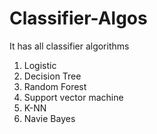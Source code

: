 # Classifier-Algos

It has all classifier algorithms 
1. Logistic
2. Decision Tree
3. ⁠Random Forest
4. ⁠Support vector machine 
5. ⁠K-NN
6. ⁠Navie Bayes
